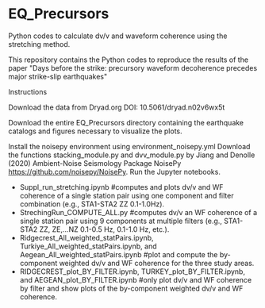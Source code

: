 # EQ_Precursors
Python codes to calculate dv/v and waveform coherence using the stretching method. 

This repository contains the Python codes to reproduce the results of the paper
"Days before the strike: precursory waveform decoherence
precedes major strike-slip earthquakes"

Instructions

Download the data from Dryad.org DOI: 10.5061/dryad.n02v6wx5t

Download the entire EQ_Precursors directory containing the earthquake catalogs and figures necessary to visualize the plots.

Install the noisepy environment using environment_noisepy.yml
Download the functions stacking_module.py and dvv_module.py by Jiang and Denolle (2020) Ambient-Noise Seismology Package NoisePy https://github.com/noisepy/NoisePy. 
Run the Jupyter notebooks.

* Suppl_run_stretching.ipynb #computes and plots dv/v and WF coherence of a single station pair using one component and filter combination (e.g., STA1-STA2 ZZ 0.1-1.0Hz).
* StrechingRun_COMPUTE_ALL.py #computes dv/v an WF coherence of a single station pair using 9 components at multiple filters (e.g., STA1-STA2 ZZ, ZE,...NZ 0.1-0.5 Hz, 0.1-1.0 Hz, etc.).
* Ridgecrest_All_weighted_statPairs.ipynb, Turkiye_All_weighted_statPairs.ipynb, and Aegean_All_weighted_statPairs.ipynb #plot and compute the by-component weighted dv/v and WF coherence for the three study areas.
* RIDGECREST_plot_BY_FILTER.ipynb, TURKEY_plot_BY_FILTER.ipynb, and AEGEAN_plot_BY_FILTER.ipynb #only plot dv/v and WF coherence by filter and show plots of the by-component weighted dv/v and WF coherence.




